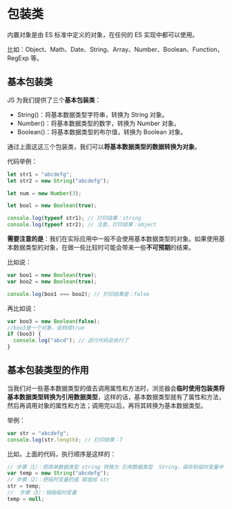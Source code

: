 # 包装类

内置对象是由 ES 标准中定义的对象，在任何的 ES 实现中都可以使用。

比如：Object、Math、Date、String、Array、Number、Boolean、Function，RegExp 等。

## 基本包装类

JS 为我们提供了三个**基本包装类**：

- String()：将基本数据类型字符串，转换为 String 对象。
- Number()：将基本数据类型的数字，转换为 Number 对象。
- Boolean()：将基本数据类型的布尔值，转换为 Boolean 对象。

通过上面这这三个包装类，我们可以**将基本数据类型的数据转换为对象**。

代码举例：

```js
let str1 = "abcdefg";
let str2 = new String("abcdefg");

let num = new Number(3);

let bool = new Boolean(true);

console.log(typeof str1); // 打印结果：string
console.log(typeof str2); // 注意，打印结果：object
```

**需要注意的是**：我们在实际应用中一般不会使用基本数据类型的对象。如果使用基本数据类型的对象，在做一些比较时可能会带来一些**不可预期**的结果。

比如说：

```js
var boo1 = new Boolean(true);
var boo2 = new Boolean(true);

console.log(boo1 === boo2); // 打印结果是：false
```

再比如说：

```js
var boo3 = new Boolean(false);
//boo3是一个对象，会转成true
if (boo3) {
  console.log("abcd"); // 这行代码会执行了
}
```

## 基本包装类型的作用

当我们对一些基本数据类型的值去调用属性和方法时，浏览器会**临时使用包装类将基本数据类型转换为引用数据类型**，这样的话，基本数据类型就有了属性和方法，然后再调用对象的属性和方法；调用完以后，再将其转换为基本数据类型。

举例：

```js
var str = "abcdefg";
console.log(str.length); // 打印结果：7
```

比如，上面的代码，执行顺序是这样的：

```js
// 步骤（1）：把简单数据类型 string 转换为 引用数据类型  String，保存到临时变量中
var temp = new String("abcdefg");
// 步骤（2）：把临时变量的值 赋值给 str
str = temp;
//  步骤（3）：销毁临时变量
temp = null;
```
